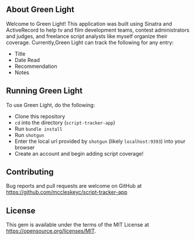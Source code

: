 ## About Green Light
Welcome to Green Light! This application was built using Sinatra and ActiveRecord to help tv and film development teams, contest administrators and judges, and freelance script analysts like myself organize their coverage. Currently,Green Light can track the following for any entry:
- Title
- Date Read
- Recommendation
- Notes

## Running Green Light
To use Green Light, do the following:
- Clone this repository
- `cd` into the directory (`script-tracker-app`)
- Run `bundle install`
- Run `shotgun`
- Enter the local url provided by `shotgun` (likely `localhost:9393`) into your browser
- Create an account and begin adding script coverage!

## Contributing

Bug reports and pull requests are welcome on GitHub at https://github.com/mccleskeyc/script-tracker-app

## License
This gem is available under the terms of the MIT License at https://opensource.org/licenses/MIT.
